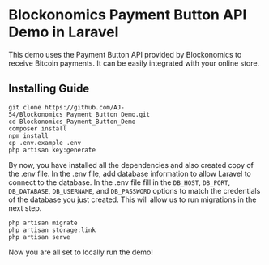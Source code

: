 # Blockonomics Payment Button API Demo in Laravel

This demo uses the Payment Button API provided by Blockonomics to receive Bitcoin payments. It can be easily integrated with your online store. 

## Installing Guide

```
git clone https://github.com/AJ-54/Blockonomics_Payment_Button_Demo.git
cd Blockonomics_Payment_Button_Demo
composer install
npm install
cp .env.example .env
php artisan key:generate
```

By now, you have installed all the dependencies and also created copy of the .env file. In the .env file, add database information to allow Laravel to connect to the database. In the .env file fill in the `DB_HOST`, `DB_PORT`, `DB_DATABASE`, `DB_USERNAME`, and `DB_PASSWORD` options to match the credentials of the database you just created. This will allow us to run migrations in the next step.

```
php artisan migrate
php artisan storage:link
php artisan serve
```

Now you are all set to locally run the demo!
